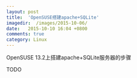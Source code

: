 ```yaml
---
layout: post
title:  'OpenSUSE搭建apache+SQLite'
imagedir:  /images/2015-10-06/
date:   2015-10-10 16:04 +0800
comments: true
category: Linux
---
```


OpenSUSE 13.2上搭建apache+SQLite服务器的步骤

TODO